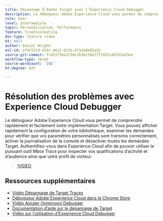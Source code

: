 ```yaml
---
title: Dépannage d’Adobe Target avec l’Experience Cloud Debugger
description: Le débogueur Adobe Experience Cloud vous permet de comprendre rapidement et facilement votre implémentation Target. Vous pouvez afficher rapidement la configuration de votre bibliothèque, examiner les demandes pour vérifier que vos paramètres personnalisés sont transmis correctement, activer la journalisation de la console et désactiver toutes les demandes Target. Authentifiez-vous dans Experience Cloud afin de pouvoir utiliser le puissant outil Mbox Trace pour inspecter vos qualifications d’activité et d’audience ainsi que votre profil de visiteur.
role: User
level: Intermediate
topic: Personalization, Performance
feature: Troubleshooting
doc-type: feature video
kt: null
author: Daniel Wright
exl-id: afdc531d-e54c-4612-b21b-67a3e8e65a26
source-git-commit: fcd2273ba373dc2b3bc59a77f1925cdb7b2ed3ee
workflow-type: tm+mt
source-wordcount: '192'
ht-degree: 82%

---
```


# Résolution des problèmes avec Experience Cloud Debugger

Le débogueur Adobe Experience Cloud vous permet de comprendre rapidement et facilement votre implémentation Target. Vous pouvez afficher rapidement la configuration de votre bibliothèque, examiner les demandes pour vérifier que vos paramètres personnalisés sont transmis correctement, activer la journalisation de la console et désactiver toutes les demandes Target. Authentifiez-vous dans Experience Cloud afin de pouvoir utiliser le puissant outil Mbox Trace pour inspecter vos qualifications d’activité et d’audience ainsi que votre profil de visiteur.

>[!VIDEO](https://video.tv.adobe.com/v/23115/?quality=12)

## Ressources supplémentaires

* [Vidéo Dépannage de Target Traces](troubleshoot-with-target-traces.md)
* [Débogueur Adobe Experience Cloud dans le Chrome Store](https://chrome.google.com/webstore/detail/adobe-experience-cloud-de/ocdmogmohccmeicdhlhhgepeaijenapj) 
* [Vidéo Ajouter l’extension Debugger](https://experienceleague.adobe.com/docs/debugger-learn/tutorials/experience-cloud-debugger/add-the-extension.html?lang=fr)
* [Documentation d’aide sur le dépannage de Target](https://experienceleague.adobe.com/docs/target/using/troubleshoot/troubleshooting-target.html?lang=fr)
* [Vidéo sur l’utilisation d’Experience Cloud Debugger](https://experienceleague.adobe.com/docs/debugger-learn/tutorials/experience-cloud-debugger/use-the-experience-cloud-debugger.html?lang=fr)
